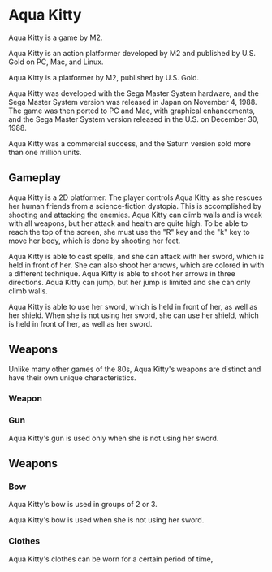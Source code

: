 # Aqua Kitty

Aqua Kitty is a game by M2.

Aqua Kitty is an action platformer developed by M2 and published by U.S. Gold on PC, Mac, and Linux.

Aqua Kitty is a platformer by M2, published by U.S. Gold.

Aqua Kitty was developed with the Sega Master System hardware, and the Sega Master System version was released in Japan on November 4, 1988. The game was then ported to PC and Mac, with graphical enhancements, and the Sega Master System version released in the U.S. on December 30, 1988.

Aqua Kitty was a commercial success, and the Saturn version sold more than one million units.

## Gameplay

Aqua Kitty is a 2D platformer. The player controls Aqua Kitty as she rescues her human friends from a science-fiction dystopia. This is accomplished by shooting and attacking the enemies. Aqua Kitty can climb walls and is weak with all weapons, but her attack and health are quite high. To be able to reach the top of the screen, she must use the "R" key and the "k" key to move her body, which is done by shooting her feet.

Aqua Kitty is able to cast spells, and she can attack with her sword, which is held in front of her. She can also shoot her arrows, which are colored in with a different technique. Aqua Kitty is able to shoot her arrows in three directions. Aqua Kitty can jump, but her jump is limited and she can only climb walls.

Aqua Kitty is able to use her sword, which is held in front of her, as well as her shield. When she is not using her sword, she can use her shield, which is held in front of her, as well as her sword.

## Weapons


Unlike many other games of the 80s, Aqua Kitty's weapons are distinct and have their own unique characteristics.

### Weapon

### Gun

Aqua Kitty's gun is used only when she is not using her sword.

## Weapons

### Bow

Aqua Kitty's bow is used in groups of 2 or 3.

Aqua Kitty's bow is used when she is not using her sword.

### Clothes

Aqua Kitty's clothes can be worn for a certain period of time,